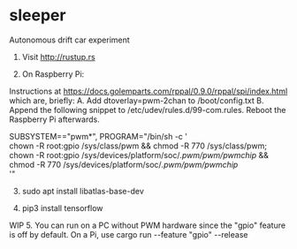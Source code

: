 # sleeper
Autonomous drift car experiment

1. Visit http://rustup.rs 

2. On Raspberry Pi: 

Instructions at https://docs.golemparts.com/rppal/0.9.0/rppal/spi/index.html which are, briefly:
A. Add dtoverlay=pwm-2chan to /boot/config.txt
B. Append the following snippet to /etc/udev/rules.d/99-com.rules. Reboot the Raspberry Pi afterwards.

SUBSYSTEM=="pwm*", PROGRAM="/bin/sh -c '\
    chown -R root:gpio /sys/class/pwm && chmod -R 770 /sys/class/pwm;\
    chown -R root:gpio /sys/devices/platform/soc/*.pwm/pwm/pwmchip* &&\
    chmod -R 770 /sys/devices/platform/soc/*.pwm/pwm/pwmchip*\
'"

3. sudo apt install libatlas-base-dev

4. pip3 install tensorflow

WIP 5. You can run on a PC without PWM hardware since the "gpio" feature is off by default. On a Pi, use
    cargo run --feature "gpio" --release

